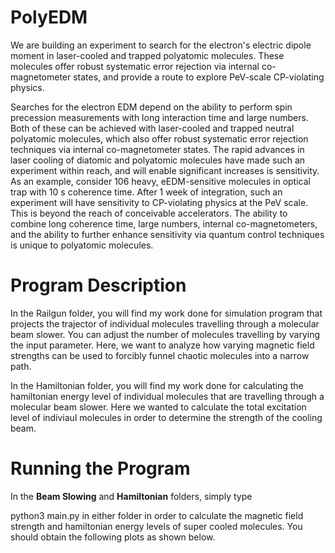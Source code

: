 # PolyEDM
We are building an experiment to search for the electron's electric dipole moment in laser-cooled and trapped polyatomic molecules.  These molecules offer robust systematic error rejection via internal co-magnetometer states, and provide a route to explore PeV-scale CP-violating physics.

Searches for the electron EDM depend on the ability to perform spin precession measurements with long interaction time and large numbers.  Both of these can be achieved with laser-cooled and trapped neutral polyatomic molecules, which also offer robust systematic error rejection techniques via internal co-magnetometer states.  The rapid advances in laser cooling of diatomic and polyatomic molecules have made such an experiment within reach, and will enable significant increases is sensitivity.  As an example, consider 106 heavy, eEDM-sensitive molecules in optical trap with 10 s coherence time.  After 1 week of integration, such an experiment will have sensitivity to CP-violating physics at the PeV scale.  This is beyond the reach of conceivable accelerators.  The ability to combine long coherence time, large numbers, internal co-magnetometers, and the ability to further enhance sensitivity via quantum control techniques is unique to polyatomic molecules.

# Program Description
In the Railgun folder, you will find my work done for simulation program that projects the trajector of individual molecules travelling through a molecular beam slower. You can adjust the number of molecules travelling by varying the input parameter. Here, we want to analyze how varying magnetic field strengths can be used to forcibly funnel chaotic molecules into a narrow path.

In the Hamiltonian folder, you will find my work done for calculating the hamiltonian energy level of individual molecules that are travelling through a molecular beam slower.
Here we wanted to calculate the total excitation level of indiviaul molecules in order to determine the strength of the cooling beam.

# Running the Program
In the <b>Beam Slowing</b> and <b>Hamiltonian</b> folders, simply type

python3 main.py in either folder in order to calculate the magnetic field strength and hamiltonian energy levels of super cooled molecules. You should obtain the following plots as shown below.



